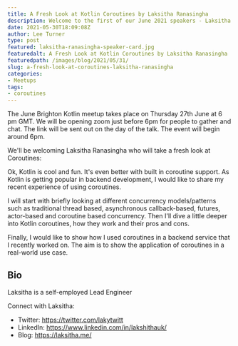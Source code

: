 ```yaml
---
title: A Fresh Look at Kotlin Coroutines by Laksitha Ranasingha
description: Welcome to the first of our June 2021 speakers - Laksitha Ranasingha
date: 2021-05-30T18:09:08Z
author: Lee Turner
type: post
featured: laksitha-ranasingha-speaker-card.jpg
featuredalt: A Fresh Look at Kotlin Coroutines by Laksitha Ranasingha
featuredpath: /images/blog/2021/05/31/
slug: a-fresh-look-at-coroutines-laksitha-ranasingha
categories:
- Meetups
tags:
- coroutines
---
```


The June Brighton Kotlin meetup takes place on Thursday 27th June at 6 pm GMT. We will be opening zoom just before 6pm for people to gather and chat. The link will be sent out on the day of the talk. The event will begin around 6pm.

We'll be welcoming Laksitha Ranasingha who will take a fresh look at Coroutines:

Ok, Kotlin is cool and fun. It's even better with built in coroutine support. As Kotlin is getting popular in backend development, I would like to share my recent experience of using coroutines.

I will start with briefly looking at different concurrency models/patterns such as traditional thread based, asynchronous callback-based, futures, actor-based and coroutine based concurrency. Then I'll dive a little deeper into Kotlin coroutines, how they work and their pros and cons.

Finally, I would like to show how I used coroutines in a backend service that I recently worked on. The aim is to show the application of coroutines in a real-world use case.

## Bio

Laksitha is a self-employed Lead Engineer

Connect with Laksitha:

* Twitter: https://twitter.com/lakytwitt
* LinkedIn: https://www.linkedin.com/in/lakshithauk/
* Blog: https://laksitha.me/
